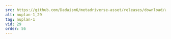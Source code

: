 ```yaml
---
src: https://github.com/Dadaism6/metadriverse-asset/releases/download/assetsv1.0.2/nuplan-1_29.mp4
alt: nuplan-1_29
tag: nuplan-1
vid: 29
order: 56
---
```

